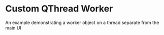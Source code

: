 # Custom QThread Worker

An example demonstrating a worker object on a thread separate from the main UI

